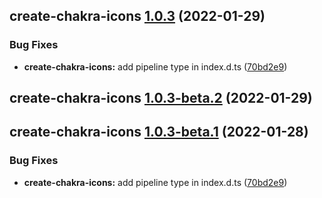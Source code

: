## create-chakra-icons [1.0.3](https://github.com/kodingdotninja/chakra-icons/compare/create-chakra-icons@v1.0.2...create-chakra-icons@1.0.3) (2022-01-29)

### Bug Fixes

- **create-chakra-icons:** add pipeline type in index.d.ts ([70bd2e9](https://github.com/kodingdotninja/chakra-icons/commit/70bd2e9107529e32f0d284637df7c4778f7fdbc3))

## create-chakra-icons [1.0.3-beta.2](https://github.com/kodingdotninja/chakra-icons/compare/create-chakra-icons@1.0.3-beta.1...create-chakra-icons@1.0.3-beta.2) (2022-01-29)

## create-chakra-icons [1.0.3-beta.1](https://github.com/kodingdotninja/chakra-icons/compare/create-chakra-icons@v1.0.2...create-chakra-icons@1.0.3-beta.1) (2022-01-28)

### Bug Fixes

- **create-chakra-icons:** add pipeline type in index.d.ts ([70bd2e9](https://github.com/kodingdotninja/chakra-icons/commit/70bd2e9107529e32f0d284637df7c4778f7fdbc3))
